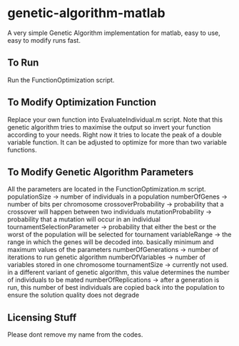 # genetic-algorithm-matlab
A very simple Genetic Algorithm implementation for matlab, easy to use, easy to modify runs fast.

To Run
------
Run the FunctionOptimization script.

To Modify Optimization Function
---------------------------------
Replace your own function into EvaluateIndividual.m script. Note that this genetic algorithm tries to maximise the output so invert your function according to your needs. Right now it tries to locate the peak of a double variable function. It can be adjusted to optimize for more than two variable functions.

To Modify Genetic Algorithm Parameters
--------------------------------------
All the parameters are located in the FunctionOptimization.m script.
populationSize -> number of individuals in a population
numberOfGenes -> number of bits per chromosome
crossoverProbability -> probability that a crossover will happen between two individuals
mutationProbability -> probability that a mutation will occur in an individual
tournamentSelectionParameter -> probability that either the best or the worst of the population will be selected for tournament
variableRange -> the range in which the genes will be decoded into. basically minimum and maximum values of the parameters
numberOfGenerations -> number of iterations to run genetic algorithm
numberOfVariables -> number of variables stored in one chromosome
tournamentSize -> currently not used. in a different variant of genetic algorithm, this value determines the number of individuals to be mated
numberOfReplications -> after a generation is run, this number of best individuals are copied back into the population to ensure the solution quality does not degrade

Licensing Stuff
---------------
Please dont remove my name from the codes.
